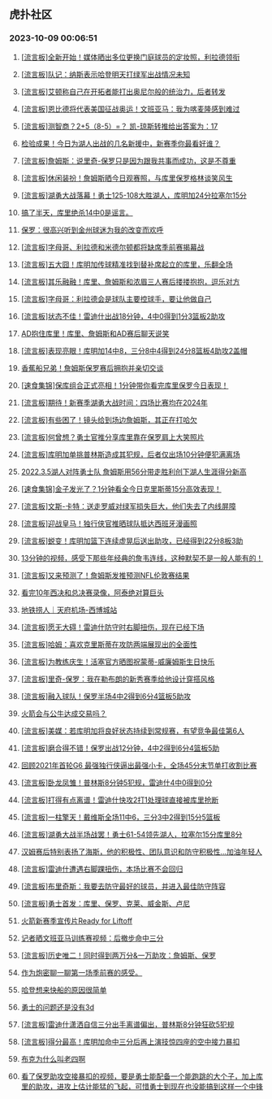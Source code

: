 ## 虎扑社区 
### 2023-10-09 00:06:51

1. [[流言板]全新开始！媒体晒出多位更换门庭球员的定妆照，利拉德领衔](https://bbs.hupu.com/62387265.html)

2. [[流言板]队记：纳斯表示哈登明天打绿军出战情况未知](https://bbs.hupu.com/62388183.html)

3. [[流言板]艾顿称自己在开拓者能打出奥尼尔般的统治力，后者转发](https://bbs.hupu.com/62385668.html)

4. [[流言板]恩比德将代表美国征战奥运！文班亚马：我为喀麦隆感到难过](https://bbs.hupu.com/62385475.html)

5. [[流言板]测智商？2+5（8-5）=？  凯-琼斯转推给出答案为：17](https://bbs.hupu.com/62385677.html)

6. [检验成果！今日为湖人出战的几名新援中，新赛季你最看好谁？](https://bbs.hupu.com/62385387.html)

7. [[流言板]詹姆斯：说里奇-保罗只是因为跟我共事而成功，这是不尊重](https://bbs.hupu.com/62389549.html)

8. [[流言板]休闲装扮！詹姆斯晒今日观赛照，与库里保罗格林谈笑风生](https://bbs.hupu.com/62389228.html)

9. [[流言板]湖勇大战落幕！勇士125-108大胜湖人，库明加24分拉塞尔15分](https://bbs.hupu.com/62382080.html)

10. [搞了半天，库里绝杀14中0是谣言。](https://bbs.hupu.com/62386768.html)

11. [保罗：很高兴听到金州球迷为我的改变而欢呼](https://bbs.hupu.com/62382745.html)

12. [[流言板]字母哥、利拉德和米德尔顿都将缺席季前赛揭幕战](https://bbs.hupu.com/62389932.html)

13. [[流言板]五大囧！库明加传球精准找到替补席起立的库里，乐翻全场](https://bbs.hupu.com/62380410.html)

14. [[流言板]其乐融融！库里、詹姆斯和浓眉三人赛后搂搂抱抱，逗乐对方](https://bbs.hupu.com/62382362.html)

15. [[流言板]字母哥：利拉德会是球队主要控球手，要让他做自己](https://bbs.hupu.com/62389714.html)

16. [[流言板]状态不佳！雷迪什出战18分钟，4中0得到1分3篮板2助攻](https://bbs.hupu.com/62382277.html)

17. [AD抱住库里！库里、詹姆斯和AD赛后聊天说笑](https://bbs.hupu.com/62382196.html)

18. [[流言板]表现亮眼！库明加14中8，三分8中4得到24分8篮板4助攻2盖帽](https://bbs.hupu.com/62382047.html)

19. [香蕉船兄弟！詹姆斯保罗赛后拥抱并亲切交谈](https://bbs.hupu.com/62382278.html)

20. [[速食集锦]保库组合正式亮相！1分钟带你看完库里保罗今日表现！](https://bbs.hupu.com/62382117.html)

21. [[流言板]期待！新赛季湖勇大战时间：四场比赛均在2024年](https://bbs.hupu.com/62382260.html)

22. [[流言板]有些困了！镜头给到场边詹姆斯，其正在打哈欠](https://bbs.hupu.com/62381897.html)

23. [[流言板]何曾想？勇士官推分享库里靠在保罗肩上大笑照片](https://bbs.hupu.com/62382207.html)

24. [[流言板]库明加单挑普林斯造成其犯规，后者仅出场10分钟便犯满离场](https://bbs.hupu.com/62381731.html)

25. [2022.3.5湖人对阵勇士队 詹姆斯用56分带走胜利创下湖人生涯得分新高](https://bbs.hupu.com/62388089.html)

26. [[速食集锦]金子发光了？1分钟看全今日克里斯蒂15分高效表现！](https://bbs.hupu.com/62382470.html)

27. [[流言板]文斯-卡特：送走罗威对绿军损失巨大，他们失去了内线屏障](https://bbs.hupu.com/62385570.html)

28. [[流言板]迎战皇马！独行侠官推晒球队抵达西班牙漫画照](https://bbs.hupu.com/62389278.html)

29. [[流言板]蜕变！库明加篮下连续虚晃后送出助攻，已经得到22分8板3助](https://bbs.hupu.com/62381851.html)

30. [13分钟的视频，感受下那些年经典的詹韦连线，这种默契不是一般人能有的！](https://bbs.hupu.com/62381598.html)

31. [[流言板]又来预测了！詹姆斯发推预测NFL伦敦赛结果](https://bbs.hupu.com/62389062.html)

32. [看完10年西决和总决赛录像，阿泰绝对算巨头](https://bbs.hupu.com/62388544.html)

33. [地铁捞人｜天府机场-西博城站](https://bbs.hupu.com/62388041.html)

34. [[流言板]愿无大碍！雷迪什防守时右脚扭伤，现在已经下场](https://bbs.hupu.com/62381686.html)

35. [[流言板]哈姆：喜欢克里斯蒂在攻防两端展现出的全面性](https://bbs.hupu.com/62382604.html)

36. [[流言板]为教练庆生！活塞官方晒图祝蒙蒂-威廉姆斯生日快乐](https://bbs.hupu.com/62388703.html)

37. [[流言板]里奇-保罗：我在勒布朗的新秀赛季给他设计穿搭风格](https://bbs.hupu.com/62389840.html)

38. [[流言板]融入球队！保罗半场4中2得到6分4篮板5助攻](https://bbs.hupu.com/62381008.html)

39. [火箭会与公牛达成交易吗？](https://bbs.hupu.com/62388263.html)

40. [[流言板]美媒：若库明加将良好状态持续到常规赛，有望竞争最佳第6人](https://bbs.hupu.com/62382373.html)

41. [[流言板]磨合得不错！保罗出战12分钟，4中2得到6分4篮板5助](https://bbs.hupu.com/62382181.html)

42. [回顾2021年首轮G6 最强独行侠逼出最强小卡，全场45分末节单打收割比赛](https://bbs.hupu.com/62387452.html)

43. [[流言板]卧龙凤雏！普林斯8分钟5犯规，雷迪什4中0得到0分](https://bbs.hupu.com/62381043.html)

44. [[流言板]打得有点离谱！雷迪什快攻2打1处理球直接被库里抢断](https://bbs.hupu.com/62380636.html)

45. [[流言板]一柱擎天！戴维斯全场11中6，三分3中2得到15分5篮板](https://bbs.hupu.com/62382124.html)

46. [[流言板]湖勇大战半场战罢！勇士61-54领先湖人，拉塞尔15分库里8分](https://bbs.hupu.com/62380894.html)

47. [汉姆赛后特别表扬了海斯，他的积极性、团队意识和防守积极性…加油年轻人](https://bbs.hupu.com/62386748.html)

48. [[流言板]雷迪什遭遇右脚踝扭伤，本场比赛不会回归](https://bbs.hupu.com/62381902.html)

49. [[流言板]布里奇斯：我要去防守最好的球员，并进入最佳防守阵容](https://bbs.hupu.com/62386787.html)

50. [[流言板]勇士首发：库里、保罗、克莱、威金斯、卢尼](https://bbs.hupu.com/62379668.html)

51. [火箭新赛季宣传片Ready for Liftoff](https://bbs.hupu.com/62389538.html)

52. [记者晒文班亚马训练赛视频：后撤步命中三分](https://bbs.hupu.com/62385712.html)

53. [[流言板]历史唯二！同时得到两万分&一万助攻：詹姆斯、保罗](https://bbs.hupu.com/62381166.html)

54. [作为炮密聊一聊第一场季前赛的感受。](https://bbs.hupu.com/62388112.html)

55. [哈登想来快船的原因很简单](https://bbs.hupu.com/62389083.html)

56. [勇士的问题还是没有3d](https://bbs.hupu.com/62388885.html)

57. [[流言板]雷迪什潇洒自信三分出手离谱偏出，普林斯8分钟狂砍5犯规](https://bbs.hupu.com/62380577.html)

58. [[流言板]得分最高！库明加命中三分后再上演技惊四座的空中接力暴扣](https://bbs.hupu.com/62381745.html)

59. [布克为什么叫老四啊](https://bbs.hupu.com/62389593.html)

60. [看了保罗助攻空接暴扣的视频，要是勇士能配备一个能跑跳的大个子，加上库里的助攻，进攻上估计能猛的飞起，可惜勇士到现在也没能搞到这样一个中锋](https://bbs.hupu.com/62389371.html)

